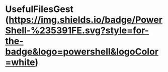 # UsefulFilesGest (https://img.shields.io/badge/PowerShell-%235391FE.svg?style=for-the-badge&logo=powershell&logoColor=white)

